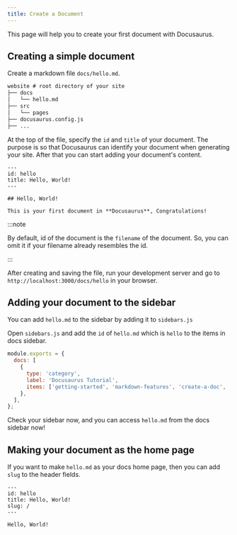 ```yaml
---
title: Create a Document 
---
```


This page will help you to create your first document with Docusaurus.

## Creating a simple document 

Create a markdown file `docs/hello.md`.

```md
website # root directory of your site
├── docs
│   └── hello.md
├── src
│   └── pages
├── docusaurus.config.js
├── ...
```

At the top of the file, specify the `id` and `title` of your document. The purpose is so that Docusaurus can identify your document when generating your site. After that you can start adding your document's content.

```mdx
---
id: hello 
title: Hello, World! 
---

## Hello, World!

This is your first document in **Docusaurus**, Congratulations!
```

:::note

By default, id of the document is the `filename` of the document. So, you can omit it if your filename already resembles the id.

:::



After creating and saving the file, run your development server and go to `http://localhost:3000/docs/hello` in your browser.

## Adding your document to the sidebar

You can add `hello.md` to the sidebar by adding it to `sidebars.js`

Open `sidebars.js` and add the `id` of `hello.md` which is `hello` to the items in docs sidebar.

```js
module.exports = {
  docs: [
    {
      type: 'category',
      label: 'Docusaurus Tutorial',
      items: ['getting-started', 'markdown-features', 'create-a-doc', 'hello'],
    },
  ],
};
```

Check your sidebar now, and you can access `hello.md` from the docs sidebar now!


## Making your document as the home page

If you want to make `hello.md` as your docs home page, then you can add `slug` to the header fields.

```mdx
---
id: hello
title: Hello, World! 
slug: /
---

Hello, World!
```